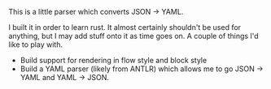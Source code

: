 This is a little parser which converts JSON -> YAML.

I built it in order to learn rust.  It almost certainly shouldn't be used for anything, but I may add stuff onto it as time goes on.  A couple of things I'd like to play with.

* Build support for rendering in flow style and block style
* Build a YAML parser (likely from ANTLR) which allows me to go JSON -> YAML and YAML -> JSON.
